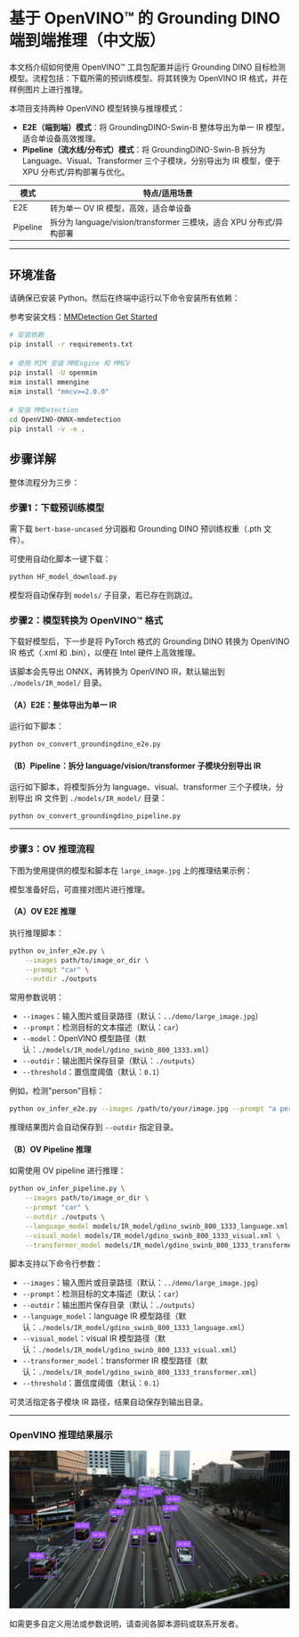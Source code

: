 # 基于 OpenVINO™ 的 Grounding DINO 端到端推理（中文版）

本文档介绍如何使用 OpenVINO™ 工具包配置并运行 Grounding DINO 目标检测模型。流程包括：下载所需的预训练模型、将其转换为 OpenVINO IR 格式，并在样例图片上进行推理。

本项目支持两种 OpenVINO 模型转换与推理模式：
- **E2E（端到端）模式**：将 GroundingDINO-Swin-B 整体导出为单一 IR 模型，适合单设备高效推理。
- **Pipeline（流水线/分布式）模式**：将 GroundingDINO-Swin-B 拆分为 Language、Visual、Transformer 三个子模块，分别导出为 IR 模型，便于 XPU 分布式/异构部署与优化。

| 模式      | 特点/适用场景                                   |
|-----------|-----------------------------------------------|
| E2E       | 转为单一 OV IR 模型，高效，适合单设备           |
| Pipeline  | 拆分为 language/vision/transformer 三模块，适合 XPU 分布式/异构部署 |

---

## 环境准备

请确保已安装 Python。然后在终端中运行以下命令安装所有依赖：

参考安装文档：[MMDetection Get Started](https://mmdetection.readthedocs.io/zh_CN/latest/get_started.html)
```bash
# 安装依赖
pip install -r requirements.txt

# 使用 MIM 安装 MMEngine 和 MMCV
pip install -U openmim
mim install mmengine
mim install "mmcv>=2.0.0"

# 安装 MMDetection
cd OpenVINO-ONNX-mmdetection
pip install -v -e .
```

## 步骤详解

整体流程分为三步：

### 步骤1：下载预训练模型

需下载 `bert-base-uncased` 分词器和 Grounding DINO 预训练权重（.pth 文件）。

可使用自动化脚本一键下载：

```bash
python HF_model_download.py
```

模型将自动保存到 `models/` 子目录，若已存在则跳过。

### 步骤2：模型转换为 OpenVINO™ 格式

下载好模型后，下一步是将 PyTorch 格式的 Grounding DINO 转换为 OpenVINO IR 格式（.xml 和 .bin），以便在 Intel 硬件上高效推理。

该脚本会先导出 ONNX，再转换为 OpenVINO IR，默认输出到 `./models/IR_model/` 目录。

#### （A）E2E：整体导出为单一 IR

运行如下脚本：

```bash
python ov_convert_groundingdino_e2e.py
```

#### （B）Pipeline：拆分 language/vision/transformer 子模块分别导出 IR

运行如下脚本，将模型拆分为 language、visual、transformer 三个子模块，分别导出 IR 文件到 `./models/IR_model/` 目录：

```bash
python ov_convert_groundingdino_pipeline.py
```

---
### 步骤3：OV 推理流程

下图为使用提供的模型和脚本在 `large_image.jpg` 上的推理结果示例：

模型准备好后，可直接对图片进行推理。

#### （A）OV E2E 推理

执行推理脚本：

```bash
python ov_infer_e2e.py \
    --images path/to/image_or_dir \
    --prompt "car" \
    --outdir ./outputs
```

常用参数说明：
-   `--images`：输入图片或目录路径（默认：`../demo/large_image.jpg`）
-   `--prompt`：检测目标的文本描述（默认：`car`）
-   `--model`：OpenVINO 模型路径（默认：`./models/IR_model/gdino_swinb_800_1333.xml`）
-   `--outdir`：输出图片保存目录（默认：`./outputs`）
-   `--threshold`：置信度阈值（默认：`0.1`）

例如，检测"person"目标：
```bash
python ov_infer_e2e.py --images /path/to/your/image.jpg --prompt "a person"
```

推理结果图片会自动保存到 `--outdir` 指定目录。

#### （B）OV Pipeline 推理

如需使用 OV pipeline 进行推理：

```bash
python ov_infer_pipeline.py \
    --images path/to/image_or_dir \
    --prompt "car" \
    --outdir ./outputs \
    --language_model models/IR_model/gdino_swinb_800_1333_language.xml \
    --visual_model models/IR_model/gdino_swinb_800_1333_visual.xml \
    --transformer_model models/IR_model/gdino_swinb_800_1333_transformer.xml
```

脚本支持以下命令行参数：

-   `--images`：输入图片或目录路径（默认：`../demo/large_image.jpg`）
-   `--prompt`：检测目标的文本描述（默认：`car`）
-   `--outdir`：输出图片保存目录（默认：`./outputs`）
-   `--language_model`：language IR 模型路径（默认：`./models/IR_model/gdino_swinb_800_1333_language.xml`）
-   `--visual_model`：visual IR 模型路径（默认：`./models/IR_model/gdino_swinb_800_1333_visual.xml`）
-   `--transformer_model`：transformer IR 模型路径（默认：`./models/IR_model/gdino_swinb_800_1333_transformer.xml`）
-   `--threshold`：置信度阈值（默认：`0.1`）

可灵活指定各子模块 IR 路径，结果自动保存到输出目录。

---

### OpenVINO 推理结果展示

![推理结果](outputs/ov_large_image.jpg)

如需更多自定义用法或参数说明，请查阅各脚本源码或联系开发者。 